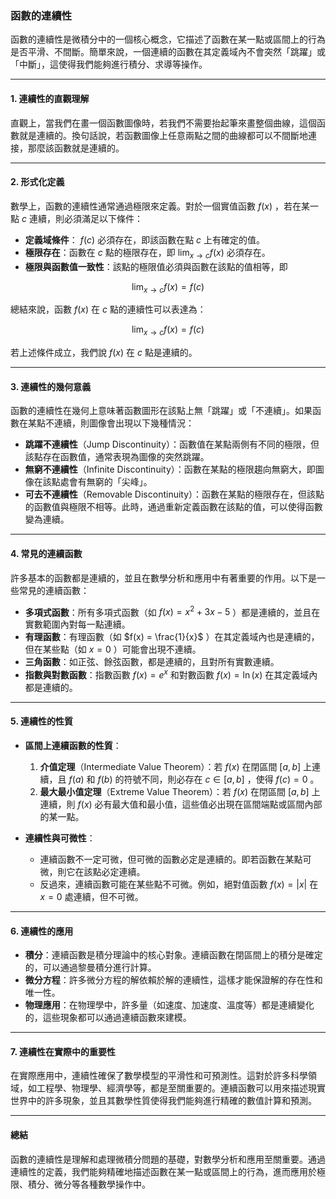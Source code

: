 ### **函數的連續性**

函數的連續性是微積分中的一個核心概念，它描述了函數在某一點或區間上的行為是否平滑、不間斷。簡單來說，一個連續的函數在其定義域內不會突然「跳躍」或「中斷」，這使得我們能夠進行積分、求導等操作。

---

#### **1. 連續性的直觀理解**

直觀上，當我們在畫一個函數圖像時，若我們不需要抬起筆來畫整個曲線，這個函數就是連續的。換句話說，若函數圖像上任意兩點之間的曲線都可以不間斷地連接，那麼該函數就是連續的。

---

#### **2. 形式化定義**

數學上，函數的連續性通常通過極限來定義。對於一個實值函數  $f(x)$ ，若在某一點  $c$  連續，則必須滿足以下條件：

- **定義域條件**： $f(c)$  必須存在，即該函數在點  $c$  上有確定的值。
- **極限存在**：函數在  $c$  點的極限存在，即  $\lim_{x \to c} f(x)$  必須存在。
- **極限與函數值一致性**：該點的極限值必須與函數在該點的值相等，即

```math
  \lim_{x \to c} f(x) = f(c)

```

總結來說，函數  $f(x)$  在  $c$  點的連續性可以表達為：

```math
\lim_{x \to c} f(x) = f(c)

```

若上述條件成立，我們說  $f(x)$  在  $c$  點是連續的。

---

#### **3. 連續性的幾何意義**

函數的連續性在幾何上意味著函數圖形在該點上無「跳躍」或「不連續」。如果函數在某點不連續，則圖像會出現以下幾種情況：

- **跳躍不連續性**（Jump Discontinuity）：函數值在某點兩側有不同的極限，但該點存在函數值，通常表現為圖像的突然跳躍。
- **無窮不連續性**（Infinite Discontinuity）：函數在某點的極限趨向無窮大，即圖像在該點處會有無窮的「尖峰」。
- **可去不連續性**（Removable Discontinuity）：函數在某點的極限存在，但該點的函數值與極限不相等。此時，通過重新定義函數在該點的值，可以使得函數變為連續。

---

#### **4. 常見的連續函數**

許多基本的函數都是連續的，並且在數學分析和應用中有著重要的作用。以下是一些常見的連續函數：

- **多項式函數**：所有多項式函數（如  $f(x) = x^2 + 3x - 5$ ）都是連續的，並且在實數範圍內對每一點連續。
- **有理函數**：有理函數（如  $f(x) = \frac{1}{x}$ ）在其定義域內也是連續的，但在某些點（如  $x = 0$ ）可能會出現不連續。
- **三角函數**：如正弦、餘弦函數，都是連續的，且對所有實數連續。
- **指數與對數函數**：指數函數  $f(x) = e^x$  和對數函數  $f(x) = \ln(x)$  在其定義域內都是連續的。

---

#### **5. 連續性的性質**

- **區間上連續函數的性質**：
  1. **介值定理**（Intermediate Value Theorem）：若  $f(x)$  在閉區間  $[a, b]$  上連續，且  $f(a)$  和  $f(b)$  的符號不同，則必存在  $c \in [a, b]$ ，使得  $f(c) = 0$ 。
  2. **最大最小值定理**（Extreme Value Theorem）：若  $f(x)$  在閉區間  $[a, b]$  上連續，則  $f(x)$  必有最大值和最小值，這些值必出現在區間端點或區間內部的某一點。

- **連續性與可微性**：
  - 連續函數不一定可微，但可微的函數必定是連續的。即若函數在某點可微，則它在該點必定連續。
  - 反過來，連續函數可能在某些點不可微。例如，絕對值函數  $f(x) = |x|$  在  $x = 0$  處連續，但不可微。

---

#### **6. 連續性的應用**

- **積分**：連續函數是積分理論中的核心對象。連續函數在閉區間上的積分是確定的，可以通過黎曼積分進行計算。
- **微分方程**：許多微分方程的解依賴於解的連續性，這樣才能保證解的存在性和唯一性。
- **物理應用**：在物理學中，許多量（如速度、加速度、溫度等）都是連續變化的，這些現象都可以通過連續函數來建模。

---

#### **7. 連續性在實際中的重要性**

在實際應用中，連續性確保了數學模型的平滑性和可預測性。這對於許多科學領域，如工程學、物理學、經濟學等，都是至關重要的。連續函數可以用來描述現實世界中的許多現象，並且其數學性質使得我們能夠進行精確的數值計算和預測。

---

#### **總結**

函數的連續性是理解和處理微積分問題的基礎，對數學分析和應用至關重要。通過連續性的定義，我們能夠精確地描述函數在某一點或區間上的行為，進而應用於極限、積分、微分等各種數學操作中。